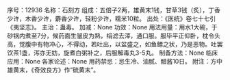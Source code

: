序号：12936
名称：石刻方
组成：五倍子2两，雄黄末1钱，甘草3钱（炙），丁香少许，木香少许，麝香少许，轻粉少许，糯米10粒。
出处：《医统》卷七十七引《夷坚志》。
主治：蛊毒。
加减：None
功效：None
用法用量：用水1大碗，于砂锅内煮至7分，候药面生皱皮为熟，绢滤去滓，通口服。服毕平正仰卧，枕令头高，觉腹中有物冲心，不得动，若吐出，以盆盛之，如鱼鳔之状，乃是恶物。吐罢饮茶1盏，泻亦无妨，旋煮白粥补之，后服解毒丸3-5丸。
制备方法：None
临床应用：None
各家论述：None
用药禁忌：忌生冷、油腻、醋酱10日。
附注：方中雄黄末，《奇效良方》作“硫黄末”。
